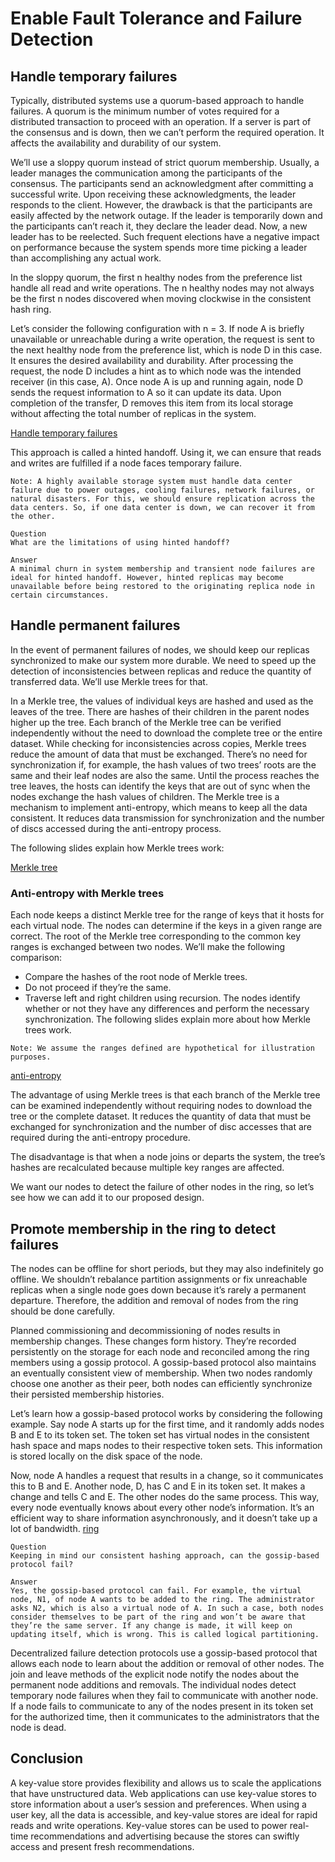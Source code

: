 # Enable Fault Tolerance and Failure Detection
## Handle temporary failures
Typically, distributed systems use a quorum-based approach to handle failures. A quorum is the minimum number of votes required for a distributed transaction to proceed with an operation. If a server is part of the consensus and is down, then we can’t perform the required operation. It affects the availability and durability of our system.

We’ll use a sloppy quorum instead of strict quorum membership. Usually, a leader manages the communication among the participants of the consensus. The participants send an acknowledgment after committing a successful write. Upon receiving these acknowledgments, the leader responds to the client. However, the drawback is that the participants are easily affected by the network outage. If the leader is temporarily down and the participants can’t reach it, they declare the leader dead. Now, a new leader has to be reelected. Such frequent elections have a negative impact on performance because the system spends more time picking a leader than accomplishing any actual work.

In the sloppy quorum, the first n healthy nodes from the preference list handle all read and write operations. The n healthy nodes may not always be the first n nodes discovered when moving clockwise in the consistent hash ring.

Let’s consider the following configuration with n = 3. If node A is briefly unavailable or unreachable during a write operation, the request is sent to the next healthy node from the preference list, which is node D in this case. It ensures the desired availability and durability. After processing the request, the node D includes a hint as to which node was the intended receiver (in this case, A). Once node A is up and running again, node D sends the request information to A so it can update its data. Upon completion of the transfer, D removes this item from its local storage without affecting the total number of replicas in the system.

[Handle temporary failures](./failures)

This approach is called a hinted handoff. Using it, we can ensure that reads and writes are fulfilled if a node faces temporary failure.
```
Note: A highly available storage system must handle data center failure due to power outages, cooling failures, network failures, or natural disasters. For this, we should ensure replication across the data centers. So, if one data center is down, we can recover it from the other.
```

```
Question
What are the limitations of using hinted handoff?

Answer
A minimal churn in system membership and transient node failures are ideal for hinted handoff. However, hinted replicas may become unavailable before being restored to the originating replica node in certain circumstances.
```

## Handle permanent failures
In the event of permanent failures of nodes, we should keep our replicas synchronized to make our system more durable. We need to speed up the detection of inconsistencies between replicas and reduce the quantity of transferred data. We’ll use Merkle trees for that.

In a Merkle tree, the values of individual keys are hashed and used as the leaves of the tree. There are hashes of their children in the parent nodes higher up the tree. Each branch of the Merkle tree can be verified independently without the need to download the complete tree or the entire dataset. While checking for inconsistencies across copies, Merkle trees reduce the amount of data that must be exchanged. There’s no need for synchronization if, for example, the hash values of two trees’ roots are the same and their leaf nodes are also the same. Until the process reaches the tree leaves, the hosts can identify the keys that are out of sync when the nodes exchange the hash values of children. The Merkle tree is a mechanism to implement anti-entropy, which means to keep all the data consistent. It reduces data transmission for synchronization and the number of discs accessed during the anti-entropy process.

The following slides explain how Merkle trees work:

[Merkle tree](./markle)

### Anti-entropy with Merkle trees
Each node keeps a distinct Merkle tree for the range of keys that it hosts for each virtual node. The nodes can determine if the keys in a given range are correct. The root of the Merkle tree corresponding to the common key ranges is exchanged between two nodes. We’ll make the following comparison:

- Compare the hashes of the root node of Merkle trees.
- Do not proceed if they’re the same.
- Traverse left and right children using recursion. The nodes identify whether or not they have any differences and perform the necessary synchronization.
The following slides explain more about how Merkle trees work.

```
Note: We assume the ranges defined are hypothetical for illustration purposes.
```
[anti-entropy](./ring)

The advantage of using Merkle trees is that each branch of the Merkle tree can be examined independently without requiring nodes to download the tree or the complete dataset. It reduces the quantity of data that must be exchanged for synchronization and the number of disc accesses that are required during the anti-entropy procedure.

The disadvantage is that when a node joins or departs the system, the tree’s hashes are recalculated because multiple key ranges are affected.

We want our nodes to detect the failure of other nodes in the ring, so let’s see how we can add it to our proposed design.
## Promote membership in the ring to detect failures
The nodes can be offline for short periods, but they may also indefinitely go offline. We shouldn’t rebalance partition assignments or fix unreachable replicas when a single node goes down because it’s rarely a permanent departure. Therefore, the addition and removal of nodes from the ring should be done carefully.

Planned commissioning and decommissioning of nodes results in membership changes. These changes form history. They’re recorded persistently on the storage for each node and reconciled among the ring members using a gossip protocol. A gossip-based protocol also maintains an eventually consistent view of membership. When two nodes randomly choose one another as their peer, both nodes can efficiently synchronize their persisted membership histories.

Let’s learn how a gossip-based protocol works by considering the following example. Say node A starts up for the first time, and it randomly adds nodes B and E to its token set. The token set has virtual nodes in the consistent hash space and maps nodes to their respective token sets. This information is stored locally on the disk space of the node.

Now, node A handles a request that results in a change, so it communicates this to B and E. Another node, D, has C and E in its token set. It makes a change and tells C and E. The other nodes do the same process. This way, every node eventually knows about every other node’s information. It’s an efficient way to share information asynchronously, and it doesn’t take up a lot of bandwidth.
[ring](./promote)
```
Question
Keeping in mind our consistent hashing approach, can the gossip-based protocol fail?

Answer
Yes, the gossip-based protocol can fail. For example, the virtual node, N1, of node A wants to be added to the ring. The administrator asks N2, which is also a virtual node of A. In such a case, both nodes consider themselves to be part of the ring and won’t be aware that they’re the same server. If any change is made, it will keep on updating itself, which is wrong. This is called logical partitioning.
```
Decentralized failure detection protocols use a gossip-based protocol that allows each node to learn about the addition or removal of other nodes. The join and leave methods of the explicit node notify the nodes about the permanent node additions and removals. The individual nodes detect temporary node failures when they fail to communicate with another node. If a node fails to communicate to any of the nodes present in its token set for the authorized time, then it communicates to the administrators that the node is dead.

## Conclusion
A key-value store provides flexibility and allows us to scale the applications that have unstructured data. Web applications can use key-value stores to store information about a user’s session and preferences. When using a user key, all the data is accessible, and key-value stores are ideal for rapid reads and write operations. Key-value stores can be used to power real-time recommendations and advertising because the stores can swiftly access and present fresh recommendations.
